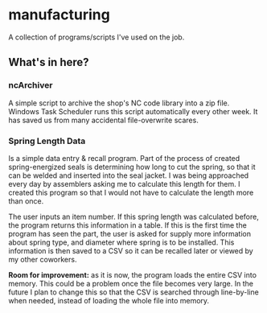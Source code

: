 # manufacturing
A collection of programs/scripts I've used on the job.

## What's in here?

### ncArchiver

A simple script to archive the shop's NC code library into a zip file. Windows Task Scheduler runs this script automatically every other week. It has saved us from many accidental file-overwrite scares.

### Spring Length Data

Is a simple data entry & recall program. Part of the process of created spring-energized seals is determining how long to cut the spring, so that it can be welded and inserted into the seal jacket. I was being approached every day by assemblers asking me to calculate this length for them. I created this program so that I would not have to calculate the length more than once. 

The user inputs an item number. If this spring length was calculated before, the program returns this information in a table. If this is the first time the program has seen the part, the user is asked for supply more information about spring type, and diameter where spring is to be installed. This information is then saved to a CSV so it can be recalled later or viewed by my other coworkers.

**Room for improvement:** as it is now, the program loads the entire CSV into memory. This could be a problem once the file becomes very large. In the future I plan to change this so that the CSV is searched through line-by-line when needed, instead of loading the whole file into memory.
